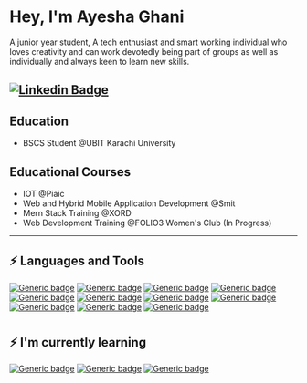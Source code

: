 # Hey, I'm Ayesha Ghani

A junior year student, A tech enthusiast and  smart working individual who loves creativity and can work devotedly being part of groups as well as individually and always keen to learn new skills. 

[![Linkedin Badge](https://img.shields.io/badge/-Ayesha_Ghani-blue?style=flat-square&logo=Linkedin&logoColor=white&link=https://www.linkedin.com/in/ayeshaghani098/)](https://www.linkedin.com/in/ayeshaghani098/) 
---
##  Education
- BSCS Student @UBIT Karachi University
##  Educational Courses
- IOT @Piaic
- Web and Hybrid Mobile Application Development @Smit
- Mern Stack Training @XORD
- Web Development Training @FOLIO3 Women's Club (In Progress)
---
## ⚡ Languages and Tools
 [![Generic badge](https://img.shields.io/badge/HTML-Red.svg)]() [![Generic badge](https://img.shields.io/badge/CSS-Yellow.svg)]() [![Generic badge](https://img.shields.io/badge/Bootstrap-Purple.svg)]() [![Generic badge](https://img.shields.io/badge/JavaScript-Yellow.svg)]() [![Generic badge](https://img.shields.io/badge/Firebase-Yellow.svg)]() [![Generic badge](https://img.shields.io/badge/Java-Purple.svg)]() [![Generic badge](https://img.shields.io/badge/JavaFx-Basics-Purple.svg)]() [![Generic badge](https://img.shields.io/badge/React-Green.svg)]() [![Generic badge](https://img.shields.io/badge/Reactnative-Blue.svg)]()  [![Generic badge](https://img.shields.io/badge/Python-Basics-Red.svg)]() [![Generic badge](https://img.shields.io/badge/Git-Black.svg)]()
#
## ⚡ I'm currently learning
 [![Generic badge](https://img.shields.io/badge/NodeJS-Blue.svg)]()  [![Generic badge](https://img.shields.io/badge/MongoDB-Yellow.svg)]() [![Generic badge](https://img.shields.io/badge/Express-Yellow.svg)]()